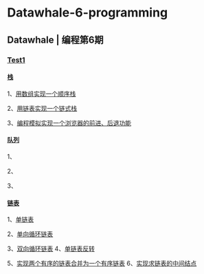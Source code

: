 # Datawhale-6-programming
## Datawhale | 编程第6期
### [Test1](https://github.com/Clayygou/Datawhale-6-programming/tree/master/Task1)
#### [栈](https://github.com/Clayygou/Datawhale-6-programming/tree/master/Task1/%E6%A0%88)

1、[用数组实现一个顺序栈](https://github.com/Clayygou/Datawhale-6-programming/blob/master/Task1/%E6%A0%88/1%E3%80%81%E7%94%A8%E6%95%B0%E7%BB%84%E5%AE%9E%E7%8E%B0%E4%B8%80%E4%B8%AA%E9%A1%BA%E5%BA%8F%E6%A0%88.md)

2、[用链表实现一个链式栈](https://github.com/Clayygou/Datawhale-6-programming/blob/master/Task1/%E6%A0%88/2%E3%80%81%E7%94%A8%E9%93%BE%E8%A1%A8%E5%AE%9E%E7%8E%B0%E4%B8%80%E4%B8%AA%E9%93%BE%E5%BC%8F%E6%A0%88.md)

3、[编程模拟实现一个浏览器的前进、后退功能](https://github.com/Clayygou/Datawhale-6-programming/blob/master/Task1/%E6%A0%88/3%E3%80%81%E7%BC%96%E7%A8%8B%E6%A8%A1%E6%8B%9F%E5%AE%9E%E7%8E%B0%E4%B8%80%E4%B8%AA%E6%B5%8F%E8%A7%88%E5%99%A8%E7%9A%84%E5%89%8D%E8%BF%9B%E3%80%81%E5%90%8E%E9%80%80%E5%8A%9F%E8%83%BD.md)


#### [队列](https://github.com/Clayygou/Datawhale-6-programming/tree/master/Task1/%E9%98%9F%E5%88%97)
1、[]()

2、[]()

3、[]()

#### [链表](https://github.com/Clayygou/Datawhale-6-programming/tree/master/Task1/%E9%93%BE%E8%A1%A8)
1、[单链表](https://github.com/Clayygou/Datawhale-6-programming/blob/master/Task1/%E9%93%BE%E8%A1%A8/1.1%20%E5%8D%95%E9%93%BE%E8%A1%A8.md)

2、[单向循环链表](https://github.com/Clayygou/Datawhale-6-programming/blob/master/Task1/%E9%93%BE%E8%A1%A8/1.2%20%E5%8D%95%E5%90%91%E5%BE%AA%E7%8E%AF%E9%93%BE%E8%A1%A8.md)

3、[双向循环链表](https://github.com/Clayygou/Datawhale-6-programming/blob/master/Task1/%E9%93%BE%E8%A1%A8/1.3%20%E5%8F%8C%E5%90%91%E5%BE%AA%E7%8E%AF%E9%93%BE%E8%A1%A8.md)
4、[单链表反转](https://github.com/Clayygou/Datawhale-6-programming/blob/master/Task1/%E9%93%BE%E8%A1%A8/2%E3%80%81%E5%AE%9E%E7%8E%B0%E5%8D%95%E9%93%BE%E8%A1%A8%E5%8F%8D%E8%BD%AC.md)

5、[实现两个有序的链表合并为一个有序链表](https://github.com/Clayygou/Datawhale-6-programming/blob/master/Task1/%E9%93%BE%E8%A1%A8/3%E3%80%81%E5%AE%9E%E7%8E%B0%E4%B8%A4%E4%B8%AA%E6%9C%89%E5%BA%8F%E7%9A%84%E9%93%BE%E8%A1%A8%E5%90%88%E5%B9%B6%E4%B8%BA%E4%B8%80%E4%B8%AA%E6%9C%89%E5%BA%8F%E9%93%BE%E8%A1%A8.md)
6、[实现求链表的中间结点](https://github.com/Clayygou/Datawhale-6-programming/blob/master/Task1/%E9%93%BE%E8%A1%A8/4%E3%80%81%E5%AE%9E%E7%8E%B0%E6%B1%82%E9%93%BE%E8%A1%A8%E7%9A%84%E4%B8%AD%E9%97%B4%E7%BB%93%E7%82%B9.md)
